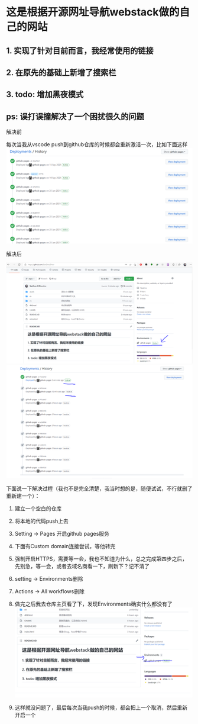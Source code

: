 # 这是根据开源网址导航webstack做的自己的网站

## 1. 实现了针对目前而言，我经常使用的链接

## 2. 在原先的基础上新增了搜索栏

## 3. todo: 增加黑夜模式

## ps: 误打误撞解决了一个困扰很久的问题

解决前 

每次当我从vscode push到github仓库的时候都会重新激活一次，比如下面这样 
![有多个激活状态](./assets/images/githubPages_Q.PNG) 


解决后 

![仓库主页](./assets/images/githubPages_A1.PNG)
![githubPages页面](./assets/images/githubPages_A2.PNG) 

下面说一下解决过程（我也不是完全清楚，我当时想的是，随便试试，不行就删了重新建一个）： 
1. 建立一个空白的仓库
2. 将本地的代码push上去
3. Setting -> Pages 开启github pages服务
4. 下面有Custom domain连接尝试，等他转完
5. 强制开启HTTPS，需要等一会，我也不知道为什么，总之完成第四步之后，先别急，等一会，或者去域名商看一下，刷新下？记不清了
6. setting -> Environments删除
7. Actions -> All workflows删除
8. 做完之后我去仓库主页看了下，发现Environments确实什么都没有了 
![仓库主页的这个蓝色勾掉的部分什么都没有，也就是空的](./assets/images/githubPages_A3.PNG) 

9. 这样就没问题了，最后每次当我push的时候，都会把上一个取消，然后重新开启一个